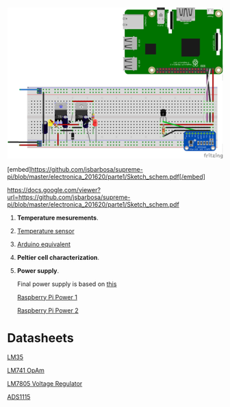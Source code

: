 ![Circuit_image](https://github.com/jsbarbosa/supreme-pi/blob/master/electronica_201620/parte1/Sketch_bb.png)

[embed]https://github.com/jsbarbosa/supreme-pi/blob/master/electronica_201620/parte1/Sketch_schem.pdf[/embed]

https://docs.google.com/viewer?url=https://github.com/jsbarbosa/supreme-pi/blob/master/electronica_201620/parte1/Sketch_schem.pdf

1. **Temperature mesurements**.
  1. [Temperature sensor](http://www.facstaff.bucknell.edu/mastascu/elessonshtml/sensors/templm35.html)
  2. [Arduino equivalent](http://www.instructables.com/id/ARDUINO-TEMPERATURE-SENSOR-LM35/)
  
2. **Peltier cell characterization**.
3. **Power supply**.

   Final power supply is based on [this](http://www.instructables.com/id/Increasing-current-on-78xx-series-regulators/)

   [Raspberry Pi Power 1](http://raspberrypi.stackexchange.com/questions/8665/homebrew-power-supply-for-raspberry-pi)

   [Raspberry Pi Power 2](http://electronics.stackexchange.com/questions/106326/powering-a-raspberry-pi-from-12-v-dc)

# Datasheets
[LM35](http://www.ti.com/lit/ds/symlink/lm35.pdf) 

[LM741 OpAm](http://www.ti.com/lit/ds/symlink/lm741.pdf)

[LM7805 Voltage Regulator](https://www.sparkfun.com/datasheets/Components/LM7805.pdf)

[ADS1115](https://cdn-learn.adafruit.com/downloads/pdf/raspberry-pi-analog-to-digital-converters.pdf)
